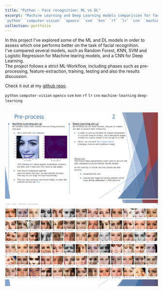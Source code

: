 ```yaml
---
title: "Python - Face recognition: ML vs DL"
excerpt: "Machine Learning and Deep Learning models comparision for face recognition.\n
`python` `computer-vision` `opencv` `svm` `knn` `rf` `lr` `cnn` `machine-learning` `deep-learning`"
collection: portfolio
---
```


In this project I've explored some of the ML and DL models in order to assess which one performs better on the task of facial recognition. \
I've compared several models, such as Random Forest, KNN, SVM and Logistic Regresison for Machine learing models, and a CNN for Deep Learning. \
The project follows a strict ML-Workflow, including phases such as pre-processing, feature-extraction, training, testing and also the results discussion.

Check it out at my [github repo](https://github.com/GianFederico/MD-repo-Machine_Learning).

`python` `computer-vision` `opencv` `svm` `knn` `rf` `lr` `cnn` `machine-learning` `deep-learning`

<br/><img src='/images/cv_comp0.png'>
<br/><img src='/images/cv_comp.png'>

